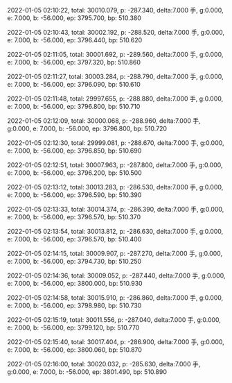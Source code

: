 2022-01-05 02:10:22, total: 30010.079, p: -287.340, delta:7.000 手, g:0.000, e: 7.000, b: -56.000, ep: 3795.700, bp: 510.380

2022-01-05 02:10:43, total: 30002.192, p: -288.520, delta:7.000 手, g:0.000, e: 7.000, b: -56.000, ep: 3796.440, bp: 510.620

2022-01-05 02:11:05, total: 30001.692, p: -289.560, delta:7.000 手, g:0.000, e: 7.000, b: -56.000, ep: 3797.320, bp: 510.860

2022-01-05 02:11:27, total: 30003.284, p: -288.790, delta:7.000 手, g:0.000, e: 7.000, b: -56.000, ep: 3796.090, bp: 510.610

2022-01-05 02:11:48, total: 29997.655, p: -288.880, delta:7.000 手, g:0.000, e: 7.000, b: -56.000, ep: 3796.800, bp: 510.710

2022-01-05 02:12:09, total: 30000.068, p: -288.960, delta:7.000 手, g:0.000, e: 7.000, b: -56.000, ep: 3796.800, bp: 510.720

2022-01-05 02:12:30, total: 29999.081, p: -288.670, delta:7.000 手, g:0.000, e: 7.000, b: -56.000, ep: 3796.850, bp: 510.690

2022-01-05 02:12:51, total: 30007.963, p: -287.800, delta:7.000 手, g:0.000, e: 7.000, b: -56.000, ep: 3796.200, bp: 510.500

2022-01-05 02:13:12, total: 30013.283, p: -286.530, delta:7.000 手, g:0.000, e: 7.000, b: -56.000, ep: 3796.590, bp: 510.390

2022-01-05 02:13:33, total: 30014.374, p: -286.390, delta:7.000 手, g:0.000, e: 7.000, b: -56.000, ep: 3796.570, bp: 510.370

2022-01-05 02:13:54, total: 30013.812, p: -286.630, delta:7.000 手, g:0.000, e: 7.000, b: -56.000, ep: 3796.570, bp: 510.400

2022-01-05 02:14:15, total: 30009.907, p: -287.270, delta:7.000 手, g:0.000, e: 7.000, b: -56.000, ep: 3794.730, bp: 510.250

2022-01-05 02:14:36, total: 30009.052, p: -287.440, delta:7.000 手, g:0.000, e: 7.000, b: -56.000, ep: 3800.000, bp: 510.930

2022-01-05 02:14:58, total: 30015.910, p: -286.860, delta:7.000 手, g:0.000, e: 7.000, b: -56.000, ep: 3798.980, bp: 510.730

2022-01-05 02:15:19, total: 30011.556, p: -287.040, delta:7.000 手, g:0.000, e: 7.000, b: -56.000, ep: 3799.120, bp: 510.770

2022-01-05 02:15:40, total: 30017.404, p: -286.900, delta:7.000 手, g:0.000, e: 7.000, b: -56.000, ep: 3800.060, bp: 510.870

2022-01-05 02:16:00, total: 30020.032, p: -285.630, delta:7.000 手, g:0.000, e: 7.000, b: -56.000, ep: 3801.490, bp: 510.890